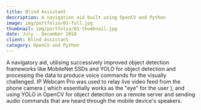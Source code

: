 ```yaml
---
title: Blind Assistant
description: A navigation aid built using OpenCV and Python
image: img/portfolio/01-full.jpg
thumbnail: img/portfolio/01-thumbnail.jpg
date: July - December 2018
client: Blind Assistant
category: OpenCV and Python
---
```

A navigatory aid, utilising successively improved object detection frameworks like MobileNet SSDs and YOLO for object detection and processing the data to produce voice commands for the visually challenged. IP Webcam Pro was used to relay live video feed from the phone camera ( which essentially works as the "eye" for the user ), and using YOLO in OpenCV for object detection on a remote server and sending audio commands that are heard through the mobile device's speakers.
